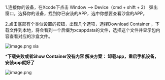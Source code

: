 1.连接你的设备，在Xcode下点击 Window —> Device（cmd + shift + 2） 弹出窗口，选择你的设备，找到你已安装的APP，选中你想要查看沙盒的APP。

2.点击底部有个类似设置的按钮，出现几个选项，选择Download Container ，下载文件到本地，将会看到一个后缀为xcappdata的文件，选择这个文件并显示包内容查看对应的沙盒文件。

![image.png](http://upload-images.jianshu.io/upload_images/1095643-f49ffa4fa1ac7bf6.png?imageMogr2/auto-orient/strip%7CimageView2/2/w/1240)
xia


***下载失败或者Show Container没有内容 解决方案：  卸载app，重启手机设备，安装app就好了**

![image.png](http://upload-images.jianshu.io/upload_images/1095643-fedae4011f06342e.png?imageMogr2/auto-orient/strip%7CimageView2/2/w/1240)


